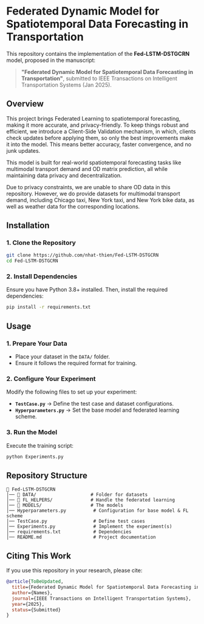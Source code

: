 
# **Federated Dynamic Model for Spatiotemporal Data Forecasting in Transportation**

This repository contains the implementation of the **Fed-LSTM-DSTGCRN** model, proposed in the manuscript:

> **"Federated Dynamic Model for Spatiotemporal Data Forecasting in Transportation"**, submitted to IEEE Transactions on Intelligent Transportation Systems (Jan 2025).

## **Overview**

This project brings Federated Learning to spatiotemporal forecasting, making it more accurate, and privacy-friendly. To keep things robust and efficient, we introduce a Client-Side Validation mechanism, in which, clients check updates before applying them, so only the best improvements make it into the model. This means better accuracy, faster convergence, and no junk updates. 

This model is built for real-world spatiotemporal forecasting tasks like multimodal transport demand and OD matrix prediction, all while maintaining data privacy and decentralization.

Due to privacy constraints, we are unable to share OD data in this repository. However, we do provide datasets for multimodal transport demand, including Chicago taxi, New York taxi, and New York bike data, as well as weather data for the corresponding locations.


## **Installation**

### **1. Clone the Repository**
```bash
git clone https://github.com/nhat-thien/Fed-LSTM-DSTGCRN
cd Fed-LSTM-DSTGCRN  
```

### **2. Install Dependencies**
Ensure you have Python 3.8+ installed. Then, install the required dependencies:

```bash
pip install -r requirements.txt  
```


## **Usage**

### **1. Prepare Your Data**
- Place your dataset in the `DATA/` folder.
- Ensure it follows the required format for training.

### **2. Configure Your Experiment**
Modify the following files to set up your experiment:

- **`TestCase.py`** → Define the test case and dataset configurations.
- **`Hyperparameters.py`** → Set the base model and federated learning scheme.

### **3. Run the Model**
Execute the training script:

```bash
python Experiments.py  
```


## **Repository Structure**
```
📂 Fed-LSTM-DSTGCRN  
│── 📂 DATA/                    # Folder for datasets  
│── 📂 FL_HELPERS/              # Handle the federated learning
│── 📂 MODELS/                  # The models
│── Hyperparameters.py          # Configuration for base model & FL scheme  
│── TestCase.py                 # Define test cases  
│── Experiments.py              # Implement the experiment(s)  
│── requirements.txt            # Dependencies  
│── README.md                   # Project documentation  
```


## **Citing This Work**
If you use this repository in your research, please cite:

```bibtex
@article{ToBeUpdated,  
  title={Federated Dynamic Model for Spatiotemporal Data Forecasting in Transportation},  
  author={Names},  
  journal={IEEE Transactions on Intelligent Transportation Systems},  
  year={2025},  
  status={Submitted}  
}
```

